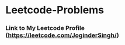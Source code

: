 # Leetcode-Problems
<!-- Collection of LeetCode questions to ace the coding interview! - Created using [LeetHub](https://github.com/QasimWani/LeetHub) -->
### Link to My Leetcode Profile (https://leetcode.com/JoginderSingh/)
